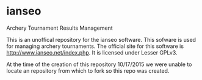# ianseo
Archery Tournament Results Management

This is an unoffical repository for the ianseo software.  This sofware is used for managing archery tournaments.  The official site for this software is http://www.ianseo.net/index.php.  It is licensed under Lesser GPLv3.

At the time of the creation of this repository 10/17/2015 we were unable to locate an repository from which to fork so this repo was created.
